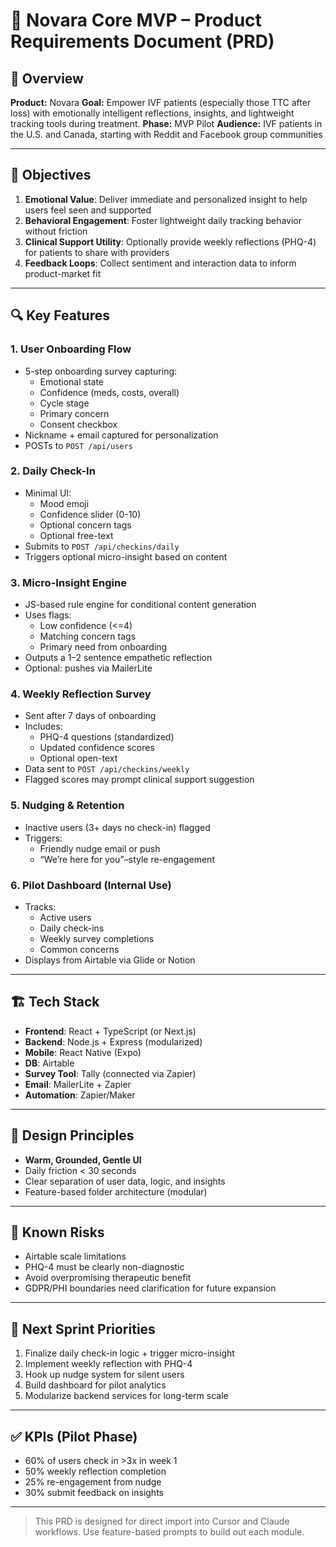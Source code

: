 # 📄 Novara Core MVP – Product Requirements Document (PRD)

## 🧭 Overview
**Product:** Novara
**Goal:** Empower IVF patients (especially those TTC after loss) with emotionally intelligent reflections, insights, and lightweight tracking tools during treatment.
**Phase:** MVP Pilot
**Audience:** IVF patients in the U.S. and Canada, starting with Reddit and Facebook group communities

---

## 🎯 Objectives
1. **Emotional Value**: Deliver immediate and personalized insight to help users feel seen and supported
2. **Behavioral Engagement**: Foster lightweight daily tracking behavior without friction
3. **Clinical Support Utility**: Optionally provide weekly reflections (PHQ-4) for patients to share with providers
4. **Feedback Loops**: Collect sentiment and interaction data to inform product-market fit

---

## 🔍 Key Features

### 1. **User Onboarding Flow**
- 5-step onboarding survey capturing:
  - Emotional state
  - Confidence (meds, costs, overall)
  - Cycle stage
  - Primary concern
  - Consent checkbox
- Nickname + email captured for personalization
- POSTs to `POST /api/users`

### 2. **Daily Check-In**
- Minimal UI:
  - Mood emoji
  - Confidence slider (0-10)
  - Optional concern tags
  - Optional free-text
- Submits to `POST /api/checkins/daily`
- Triggers optional micro-insight based on content

### 3. **Micro-Insight Engine**
- JS-based rule engine for conditional content generation
- Uses flags:
  - Low confidence (<=4)
  - Matching concern tags
  - Primary need from onboarding
- Outputs a 1–2 sentence empathetic reflection
- Optional: pushes via MailerLite

### 4. **Weekly Reflection Survey**
- Sent after 7 days of onboarding
- Includes:
  - PHQ-4 questions (standardized)
  - Updated confidence scores
  - Optional open-text
- Data sent to `POST /api/checkins/weekly`
- Flagged scores may prompt clinical support suggestion

### 5. **Nudging & Retention**
- Inactive users (3+ days no check-in) flagged
- Triggers:
  - Friendly nudge email or push
  - “We’re here for you”–style re-engagement

### 6. **Pilot Dashboard (Internal Use)**
- Tracks:
  - Active users
  - Daily check-ins
  - Weekly survey completions
  - Common concerns
- Displays from Airtable via Glide or Notion

---

## 🏗️ Tech Stack
- **Frontend**: React + TypeScript (or Next.js)
- **Backend**: Node.js + Express (modularized)
- **Mobile**: React Native (Expo)
- **DB**: Airtable
- **Survey Tool**: Tally (connected via Zapier)
- **Email**: MailerLite + Zapier
- **Automation**: Zapier/Maker

---

## 📐 Design Principles
- **Warm, Grounded, Gentle UI**
- Daily friction < 30 seconds
- Clear separation of user data, logic, and insights
- Feature-based folder architecture (modular)

---

## 🚧 Known Risks
- Airtable scale limitations
- PHQ-4 must be clearly non-diagnostic
- Avoid overpromising therapeutic benefit
- GDPR/PHI boundaries need clarification for future expansion

---

## 🔄 Next Sprint Priorities
1. Finalize daily check-in logic + trigger micro-insight
2. Implement weekly reflection with PHQ-4
3. Hook up nudge system for silent users
4. Build dashboard for pilot analytics
5. Modularize backend services for long-term scale

---

## ✅ KPIs (Pilot Phase)
- 60% of users check in >3x in week 1
- 50% weekly reflection completion
- 25% re-engagement from nudge
- 30% submit feedback on insights

---

> This PRD is designed for direct import into Cursor and Claude workflows. Use feature-based prompts to build out each module.

